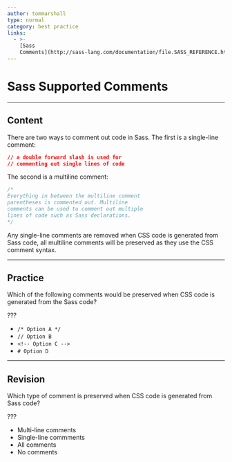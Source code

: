 ```yaml
---
author: tommarshall
type: normal
category: best practice
links:
  - >-
    [Sass
    Comments](http://sass-lang.com/documentation/file.SASS_REFERENCE.html#comments){website}
---
```


# Sass Supported Comments


---

## Content

There are two ways to comment out code in Sass. The first is a single-line comment:

```css
// a double forward slash is used for
// commenting out single lines of code
```

The second is a multiline comment:

```css
/*
Everything in between the multiline comment
parentheses is commented out. Multiline
comments can be used to comment out multiple
lines of code such as Sass declarations.
*/
```

Any single-line comments are removed when CSS code is generated from Sass code, all multiline comments will be preserved as they use the CSS comment syntax.


---

## Practice

Which of the following comments would be preserved when CSS code is generated from the Sass code?

???

- `/* Option A */`
- `// Option B`
- `<!-- Option C -->`
- `# Option D`


---

## Revision

Which type of comment is preserved when CSS code is generated from Sass code?

???

- Multi-line comments
- Single-line commments
- All comments
- No comments
